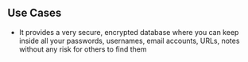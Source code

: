 ## Use Cases

* It provides a very secure, encrypted database where you can 
keep inside all your passwords, usernames, email accounts, URLs, notes without any risk for others to find 
them
